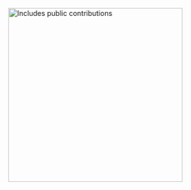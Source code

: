 <p>
    <a href="https://vaunt.dev">
        <img src="https://api.vaunt.dev/v1/github/entities/ramu-n/contributions?format=svg&private=true" width="350" title="Includes public contributions"/>
    </a>
</p>
